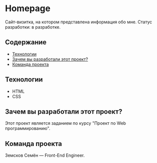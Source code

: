 # Homepage
Сайт-визитка, на котором представлена информация обо мне. Статус разработки: в разработке.

## Содержание
- [Технологии](#технологии)
- [Зачем вы разработали этот проект?](#зачем-вы-разработали-этот-проект)
- [Команда проекта](#команда-проекта)

## Технологии
- HTML
- CSS

## Зачем вы разработали этот проект?
Этот проект является заданием по курсу "Проект по Web программированию".

## Команда проекта
Земсков Семён — Front-End Engineer.
